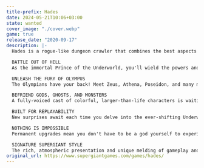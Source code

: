 ```yaml
---
title-prefix: Hades
date: 2024-05-21T10:06+03:00
state: wanted
cover_image: "./cover.webp"
game: true
release_date: "2020-09-17"
description: |-
  Hades is a rogue-like dungeon crawler that combines the best aspects of Supergiant's critically acclaimed titles, including the fast-paced action of Bastion, the rich atmosphere and depth of Transistor, and the character-driven storytelling of Pyre.

  BATTLE OUT OF HELL
  As the immortal Prince of the Underworld, you'll wield the powers and mythic weapons of Olympus to break free from the clutches of the god of the dead himself, while growing stronger and unraveling more of the story with each unique escape attempt.

  UNLEASH THE FURY OF OLYMPUS
  The Olympians have your back! Meet Zeus, Athena, Poseidon, and many more, and choose from their dozens of powerful Boons that enhance your abilities. There are thousands of viable character builds to discover as you go.

  BEFRIEND GODS, GHOSTS, AND MONSTERS
  A fully-voiced cast of colorful, larger-than-life characters is waiting to meet you! Grow your relationships with them, and experience hundreds of unique story events as you learn about what's really at stake for this big, dysfunctional family.

  BUILT FOR REPLAYABILITY
  New surprises await each time you delve into the ever-shifting Underworld, whose guardian bosses will remember you. Use the powerful Mirror of Night to grow permanently stronger, and give yourself a leg up the next time you run away from home.

  NOTHING IS IMPOSSIBLE
  Permanent upgrades mean you don't have to be a god yourself to experience the exciting combat and gripping story. Though, if you happen to be one, crank up the challenge and get ready for some white-knuckle action that will put your well-practiced skills to the test.

  SIGNATURE SUPERGIANT STYLE
  The rich, atmospheric presentation and unique melding of gameplay and narrative that's been core to Supergiant's games is here in full force: spectacular hand-painted Underworld environments and a blood-pumping original score bring the Underworld to life.
original_url: https://www.supergiantgames.com/games/hades/
---
```

